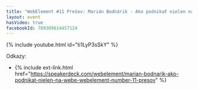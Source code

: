 ```yaml
---
title: "WebElement #11 Prešov: Marián Bodnárik - Ako podnikať nielen na webe"
layout: event
hasVideo: true
facebookId: 789309614457124
---
```


{% include youtube.html id="ti1LyP3sSkY" %}

Odkazy:

- {% include ext-link.html href="https://speakerdeck.com/webelement/marian-bodnarik-ako-podnikat-nielen-na-webe-webelement-number-11-presov" %}